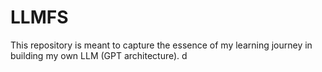 # LLMFS

This repository is meant to capture the essence of my learning journey in building my own LLM (GPT architecture).
d

